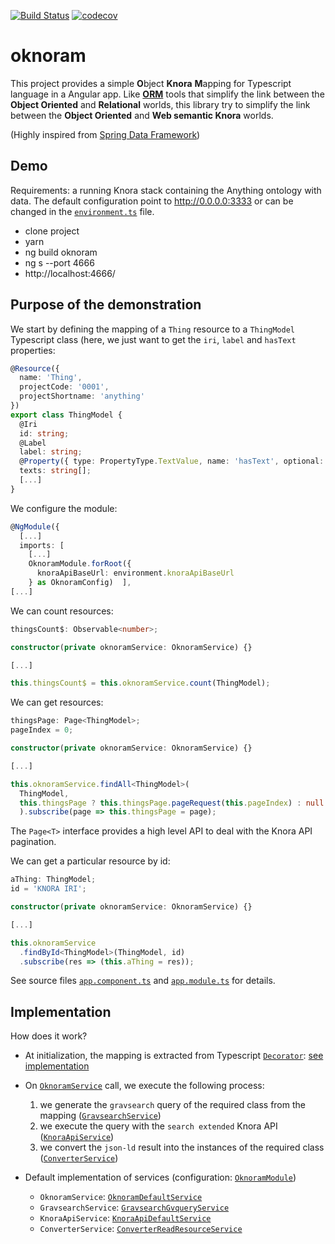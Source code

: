 [![Build Status](https://travis-ci.org/LaDHUL/oknoram.svg?branch=develop)](https://travis-ci.org/LaDHUL/oknoram)
[![codecov](https://codecov.io/gh/LaDHUL/oknoram/branch/develop/graph/badge.svg)](https://codecov.io/gh/LaDHUL/oknoram)

# oknoram

This project provides a simple **O**bject **Knora** **M**apping for Typescript language in a Angular app. Like [**ORM**](https://fr.wikipedia.org/wiki/Mapping_objet-relationnel) tools that simplify the link between the **Object Oriented** and **Relational** worlds, this library try to simplify the link between the **Object Oriented** and **Web semantic Knora** worlds.

(Highly inspired from [Spring Data Framework](https://docs.spring.io/spring-data/jpa/docs/current/reference/html/))

## Demo

Requirements: a running Knora stack containing the Anything ontology with data. The default configuration point to http://0.0.0.0:3333 or can be changed in the [`environment.ts`](src/environments/environment.ts) file.

- clone project
- yarn
- ng build oknoram
- ng s --port 4666
- http://localhost:4666/

## Purpose of the demonstration

We start by defining the mapping of a `Thing` resource to a `ThingModel` Typescript class (here, we just want to get the `iri`, `label` and `hasText` properties:

```typescript
@Resource({
  name: 'Thing',
  projectCode: '0001',
  projectShortname: 'anything'
})
export class ThingModel {
  @Iri
  id: string;
  @Label
  label: string;
  @Property({ type: PropertyType.TextValue, name: 'hasText', optional: true })
  texts: string[];
  [...]
}
```

We configure the module:

```typescript
@NgModule({
  [...]
  imports: [
    [...]
    OknoramModule.forRoot({
      knoraApiBaseUrl: environment.knoraApiBaseUrl
    } as OknoramConfig)  ],
[...]
```

We can count resources:

```typescript
thingsCount$: Observable<number>;

constructor(private oknoramService: OknoramService) {}

[...]

this.thingsCount$ = this.oknoramService.count(ThingModel);
```

We can get resources:

```typescript
thingsPage: Page<ThingModel>;
pageIndex = 0;

constructor(private oknoramService: OknoramService) {}

[...]

this.oknoramService.findAll<ThingModel>(
  ThingModel,
  this.thingsPage ? this.thingsPage.pageRequest(this.pageIndex) : null
  ).subscribe(page => this.thingsPage = page);
```

The `Page<T>` interface provides a high level API to deal with the Knora API pagination.

We can get a particular resource by id:

```typescript
aThing: ThingModel;
id = 'KNORA IRI';

constructor(private oknoramService: OknoramService) {}

[...]

this.oknoramService
  .findById<ThingModel>(ThingModel, id)
  .subscribe(res => (this.aThing = res));
```

See source files [`app.component.ts`](src/app/app.component.ts) and [`app.module.ts`](src/app/app.module.ts) for details.

## Implementation

How does it work?

- At initialization, the mapping is extracted from Typescript [`Decorator`](https://www.typescriptlang.org/docs/handbook/decorators.html): [see implementation](projects/oknoram/src/lib/mapping)

- On [`OknoramService`](projects/oknoram/src/lib/core/oknoram.service.ts) call, we execute the following process:

  1. we generate the `gravsearch` query of the required class from the mapping ([`GravsearchService`](projects/oknoram/src/lib/gravsearch/gravsearch.service.ts))
  2. we execute the query with the `search extended` Knora API ([`KnoraApiService`](projects/oknoram/src/lib/knora-api/knora-api.service.ts))
  3. we convert the `json-ld` result into the instances of the required class ([`ConverterService`](projects/oknoram/src/lib/converter/converter.service.ts))

- Default implementation of services (configuration: [`OknoramModule`](projects/oknoram/src/lib/oknoram.module.ts))
  - `OknoramService`: [`OknoramDefaultService`](projects/oknoram/src/lib/core/impl/oknoram-default.service.ts)
  - `GravsearchService`: [`GravsearchGvqueryService`](projects/oknoram/src/lib/gravsearch/impl/gravsearch-gvquery.service.ts)
  - `KnoraApiService`: [`KnoraApiDefaultService`](projects/oknoram/src/lib/knora-api/impl/knora-api-default.service.ts)
  - `ConverterService`: [`ConverterReadResourceService`](projects/oknoram/src/lib/converter/impl/converter-read-resource.service.ts)

